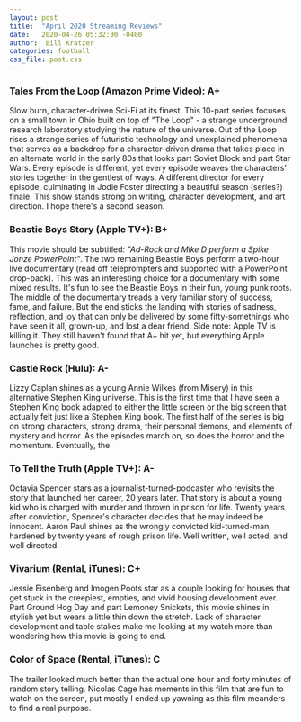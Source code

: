```yaml
---
layout: post
title:  "April 2020 Streaming Reviews"
date:   2020-04-26 05:32:00 -0400
author:  Bill Kratzer
categories: football
css_file: post.css
---
```


### Tales From the Loop  (Amazon Prime Video): A+ 

Slow burn, character-driven Sci-Fi at its finest.   This 10-part series focuses on a small town in Ohio built on top of "The Loop" - a strange underground research laboratory studying the nature of the universe.  Out of the Loop rises a strange series of futuristic technology and unexplained phenomena that serves as a backdrop for a character-driven drama that takes place in an alternate world in the early 80s that looks part Soviet Block and part Star Wars.   Every episode is different, yet every episode weaves the characters' stories together in the gentlest of ways.  A different director for every episode, culminating in Jodie Foster directing a beautiful season (series?) finale.  This show stands strong on writing, character development, and art direction.   I hope there's a second season.

### Beastie Boys Story (Apple TV+): B+

This movie should be subtitled:  *"Ad-Rock and Mike D perform a Spike Jonze PowerPoint"*.  The two remaining Beastie Boys perform a two-hour live documentary (read off teleprompters and supported with a PowerPoint drop-back).   This was an interesting choice for a documentary with some mixed results.  It's fun to see the Beastie Boys in their fun, young punk roots.  The middle of the documentary treads a very familiar story of success, fame, and failure.  But the end sticks the landing with stories of sadness, reflection, and joy that can only be delivered by some fifty-somethings who have seen it all, grown-up, and lost a dear friend.   Side note:  Apple TV is killing it.  They still haven't found that A+ hit yet, but everything Apple launches is pretty good.

### Castle Rock (Hulu): A-

Lizzy Caplan shines as a young Annie Wilkes (from Misery) in this alternative Stephen King universe.  This is the first time that I have seen a Stephen King book adapted to either the little screen or the big screen that actually felt just like a Stephen King book.   The first half of the series is big on strong characters, strong drama, their personal demons, and elements of mystery and horror.  As the episodes march on, so does the horror and the momentum.  Eventually, the 

### To Tell the Truth (Apple TV+): A-

Octavia Spencer stars as a journalist-turned-podcaster who revisits the story that launched her career, 20 years later.  That story is about a young kid who is charged with murder and thrown in prison for life.  Twenty years after conviction, Spencer's character decides that he may indeed be innocent.  Aaron Paul shines as the wrongly convicted kid-turned-man, hardened by twenty years of rough prison life.   Well written, well acted, and well directed.   

### Vivarium (Rental, iTunes): C+ 

Jessie Eisenberg and Imogen Poots star as a couple looking for houses that get stuck in the creepiest, empties, and vivid housing development ever.   Part Ground Hog Day and part Lemoney Snickets, this movie shines in stylish yet but wears a little thin down the stretch.   Lack of character development and table stakes make me looking at my watch more than wondering how this movie is going to end.

### Color of Space (Rental, iTunes): C 

The trailer looked much better than the actual one hour and forty minutes of random story telling.	Nicolas Cage has moments in this film that are fun to watch on the screen, put mostly I ended up yawning as this film meanders to find a real purpose.